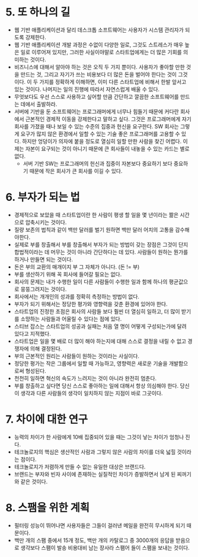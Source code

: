 # 5. 또 하나의 길

-   웹 기반 애플리케이션과 달리 데스크톱 소프트웨어는 사용자가 시스템 관리자가 되도록 강제한다.
-   웹 기반 애플리케이션 개발 과정은 수없이 다양한 일로, 그것도 스트레스가 매우 높은 일로 이루어져 있지만, 그러한 사실이야말로 스타트업에게는 더 많은 기회를 의미하는 것이다.
-   비즈니스에 대해서 알아야 하는 것은 오직 두 가지 뿐이다. 사용자가 좋아할 만한 것을 만드는 것, 그리고 자기가 쓰는 비용보다 더 많은 돈을 벌어야 한다는 것이 그것이다. 이 두 가지를 정확하게 이해하면, 이미 다른 스타트업에 비해서 한발 앞서고 있는 것이다. 나머지는 일의 진행에 따라서 자연스럽게 배울 수 있다.
-   무엇보다도 우선 스스로 사용하고 싶어할 만큼 간단하고 깔끔한 소프트웨어를 만드는 데에서 출발하라.
-   서버에 기반을 둔 소프트웨어는 프로그래머에게 너무나 힘들기 때문에 커다란 회사에서 근본적인 경제적 이동을 강제한다고 말하고 싶다. 그것은 프로그래머에게 자기 회사를 가졌을 때나 보일 수 있는 수준의 집중과 헌신을 요구한다. SW 회사는 그렇게 요구가 많지 않은 환경에서 일할 수 있는 기술 좋은 프로그래머를 고용할 수 있다. 하지만 엉덩이가 의자에 붙을 정도로 열심히 일할 만한 사람을 찾긴 어렵다. 이제는 자본이 요구되는 것이 아니기 때문에 큰 회사들이 내놓을 수 있는 카드는 별로 없다.
    -   서버 기반 SW는 프로그래머의 헌신과 집중이 자본보다 중요하기 보다  중요하기 때문에 작은 회사가 큰 회사를 이길 수 있다.

# 6. 부자가 되는 법

-   경제적으로 보았을 때 스타트업이란 한 사람이 평생 할 일을 몇 년이라는 짦은 시간으로 압축시키는 것이다.
-   질량 보존의 법칙과 같이 백만 달러를 벌기 원하면 백만 달러 어치의 고통을 감수해야한다. 
-   실제로 부를 창출해서 부를 창출해서 부자가 되는 방법이 갖는 장점은 그것이 단지 합법적이라는 데 머무는 것이 아니라 간단하다는 데 있다. 사람들이 원하는 뭔가를 하거나 만들면 되는 것이다.
-   돈은 부의 교환의 매개이지 부 그 자체가 아니다. (돈 != 부)
-   부를 생산하기 위해 꼭 회사에 들어갈 필요는 없다.
-   회사의 문제는 내가 수행한 일이 다른 사람들이 수행한 일과 함께 하나의 평균값으로 뭉뚱그려지는 것이다.
-   회사에서는 개개인의 성과를 정확히 측정하는 방법이 없다.
-   부자가 되기 위해서는 정당한 평가와 영향력을 갖춘 환경에 있어야 한다.
-   스타트업의 진정한 초점은 회사의 사람들 보다 훨씬 더 열심히 일하고, 더 많이 받기를 소망하는 사람들과 어울릴 수 있다는 점에 있다. 
-   스티브 잡스는 스타트업의 성공과 실패는 처음 열 명이 어떻게 구성되는가에 달려 있다고 지적했다.
-   스타트업은 일을 몇 배로 더 많이 해야 하는지에 대해 스스로 결정을 내릴 수 없고 경쟁자에 의해 결정된다.
-   부의 근본적인 원리는 사람들이 원하는 것이라는 사실이다.
-   정당한 평가는 작은 그룹에서 일할 때 가능하고, 영향력은 새로운 기술을 개발함으로써 형성된다.
-   천천히 일하면 혁신의 속도가 느려지는 것이 아니라 완전히 멈춘다.
-   부를 창출하고 싶다면 당신 스스로 좋아하는 일에 대해서 항상 의심해야 한다. 당신이 생각과 다른 사람들의 생각이 일치하지 않는 지점이 바로 그곳이다. 

# 7. 차이에 대한 연구

-   능력의 차이가 한 사람에게 10배 집중되어 있을 때는 그것이 낳는 차이가 엄청나 진다.
-   테크놀로지의 핵심은 생산적인 사람과 그렇지 않은 사람의 차이를 더욱 넓힐 것이라는 점이다.
-   테크놀로지가 저렴하게 만들 수 없는 유일한 대상은 브랜드다. 
-   브랜드는 부자와 빈자 사이에 존재하는 실질적인 차이가 증발하면서 남게 된 찌꺼기와 같은 것이다.



# 8. 스팸을 위한 계획

-   필터링 성능이 뛰어나면 사용자들은 그들이 걸러낸 메일을 완전히 무시하게 되기 때문이다.
-   백만 개의 스팸 중에서 15개 정도, 백만 개의 카탈로그 중 3000개의 응답을 받음으로 생각보다 스팸이 발송 비용대비 남는 장사라 스팸어 들이 스팸을 보내는 것이다.
